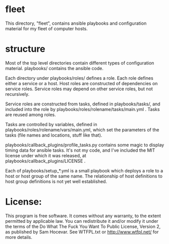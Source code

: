 # fleet

This directory, "fleet", contains ansible playbooks and configuration material
for my fleet of computer hosts.


# structure

Most of the top level directories contain different types of configuration
material.  playbooks/ contains the ansible code.

Each directory under playbooks/roles/ defines a role.  Each role defines either
a service or a host.  Host roles are constructed of dependencies on service
roles.  Service roles may depend on other service roles, but not recursively.  

Service roles are constructed from tasks, defined in playbooks/tasks/, and
included into the role by playbooks/roles/rolename/tasks/main.yml .  Tasks are
reused among roles.  

Tasks are controlled by variables, defined in
playbooks/roles/rolename/vars/main.yml, which set the parameters of the tasks
(file names and locations, stuff like that).

playbooks/callback_plugins/profile_tasks.py contains some magic to display
timing data for ansible tasks.  It's not my code, and I've included the MIT
license under which it was released, at playbooks/callback_plugins/LICENSE .

Each of playbooks/setup_*.yml is a small playbook which deploys a role to a
host or host group of the same name.  The relationship of host definitions to
host group definitions is not yet well established.


# License:

This program is free software. It comes without any warranty, to the extent
permitted by applicable law. You can redistribute it and/or modify it under
the terms of the Do What The Fuck You Want To Public License, Version 2, as
published by Sam Hocevar. See WTFPL.txt or http://www.wtfpl.net/ for more
details.


